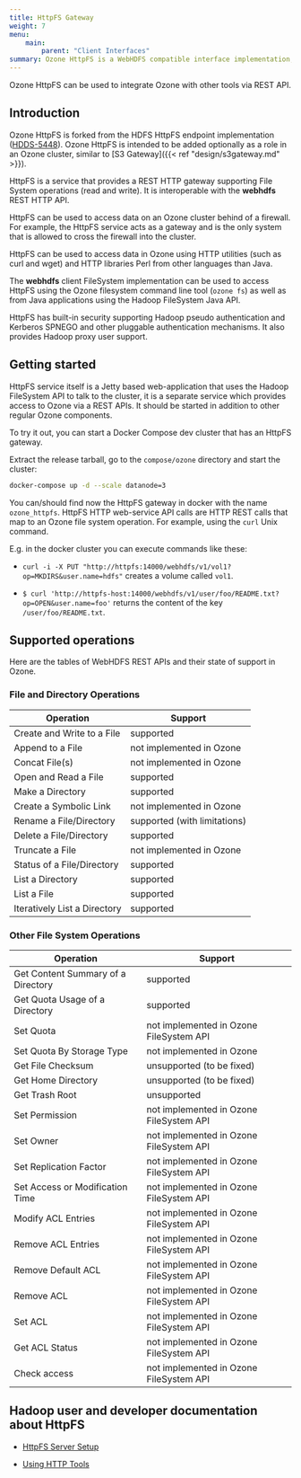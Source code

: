 ```yaml
---
title: HttpFS Gateway
weight: 7
menu:
    main:
        parent: "Client Interfaces"
summary: Ozone HttpFS is a WebHDFS compatible interface implementation, as a separate role it provides an easy integration with Ozone.
---
```


<!---
  Licensed to the Apache Software Foundation (ASF) under one or more
  contributor license agreements.  See the NOTICE file distributed with
  this work for additional information regarding copyright ownership.
  The ASF licenses this file to You under the Apache License, Version 2.0
  (the "License"); you may not use this file except in compliance with
  the License.  You may obtain a copy of the License at

      http://www.apache.org/licenses/LICENSE-2.0

  Unless required by applicable law or agreed to in writing, software
  distributed under the License is distributed on an "AS IS" BASIS,
  WITHOUT WARRANTIES OR CONDITIONS OF ANY KIND, either express or implied.
  See the License for the specific language governing permissions and
  limitations under the License.
-->

Ozone HttpFS can be used to integrate Ozone with other tools via REST API.

## Introduction

Ozone HttpFS is forked from the HDFS HttpFS endpoint implementation ([HDDS-5448](https://issues.apache.org/jira/browse/HDDS-5448)). Ozone HttpFS is intended to be added optionally as a role in an Ozone cluster, similar to [S3 Gateway]({{< ref "design/s3gateway.md" >}}).

HttpFS is a service that provides a REST HTTP gateway supporting File System operations (read and write). It is interoperable with the **webhdfs** REST HTTP API.

HttpFS can be used to access data on an Ozone cluster behind of a firewall. For example, the HttpFS service acts as a gateway and is the only system that is allowed to cross the firewall into the cluster.

HttpFS can be used to access data in Ozone using HTTP utilities (such as curl and wget) and HTTP libraries Perl from other languages than Java.

The **webhdfs** client FileSystem implementation can be used to access HttpFS using the Ozone filesystem command line tool (`ozone fs`) as well as from Java applications using the Hadoop FileSystem Java API.

HttpFS has built-in security supporting Hadoop pseudo authentication and Kerberos SPNEGO and other pluggable authentication mechanisms. It also provides Hadoop proxy user support.


## Getting started

HttpFS service itself is a Jetty based web-application that uses the Hadoop FileSystem API to talk to the cluster, it is a separate service which provides access to Ozone via a REST APIs. It should be started in addition to other regular Ozone components.

To try it out, you can start a Docker Compose dev cluster that has an HttpFS gateway.

Extract the release tarball, go to the `compose/ozone` directory and start the cluster:

```bash
docker-compose up -d --scale datanode=3
```

You can/should find now the HttpFS gateway in docker with the name `ozone_httpfs`.
HttpFS HTTP web-service API calls are HTTP REST calls that map to an Ozone file system operation. For example, using the `curl` Unix command.

E.g. in the docker cluster you can execute commands like these:

* `curl -i -X PUT "http://httpfs:14000/webhdfs/v1/vol1?op=MKDIRS&user.name=hdfs"` creates a volume called `vol1`.


* `$ curl 'http://httpfs-host:14000/webhdfs/v1/user/foo/README.txt?op=OPEN&user.name=foo'` returns the content of the key `/user/foo/README.txt`.


## Supported operations

Here are the tables of WebHDFS REST APIs and their state of support in Ozone.

### File and Directory Operations

Operation                       |      Support
--------------------------------|---------------------
Create and Write to a File      | supported
Append to a File                | not implemented in Ozone
Concat File(s)                  | not implemented in Ozone
Open and Read a File            | supported
Make a Directory                | supported
Create a Symbolic Link          | not implemented in Ozone
Rename a File/Directory         | supported (with limitations)
Delete a File/Directory         | supported
Truncate a File                 | not implemented in Ozone
Status of a File/Directory      | supported
List a Directory                | supported
List a File                     | supported
Iteratively List a Directory    | supported


### Other File System Operations

Operation                             |      Support
--------------------------------------|---------------------
Get Content Summary of a Directory    | supported
Get Quota Usage of a Directory        | supported
Set Quota                             | not implemented in Ozone FileSystem API
Set Quota By Storage Type             | not implemented in Ozone
Get File Checksum                     | unsupported (to be fixed)
Get Home Directory                    | unsupported (to be fixed)
Get Trash Root                        | unsupported
Set Permission                        | not implemented in Ozone FileSystem API
Set Owner                             | not implemented in Ozone FileSystem API
Set Replication Factor                | not implemented in Ozone FileSystem API
Set Access or Modification Time       | not implemented in Ozone FileSystem API
Modify ACL Entries                    | not implemented in Ozone FileSystem API
Remove ACL Entries                    | not implemented in Ozone FileSystem API
Remove Default ACL                    | not implemented in Ozone FileSystem API
Remove ACL                            | not implemented in Ozone FileSystem API
Set ACL                               | not implemented in Ozone FileSystem API
Get ACL Status                        | not implemented in Ozone FileSystem API
Check access                          | not implemented in Ozone FileSystem API



## Hadoop user and developer documentation about HttpFS

* [HttpFS Server Setup](https://hadoop.apache.org/docs/stable/hadoop-hdfs-httpfs/ServerSetup.html)

* [Using HTTP Tools](https://hadoop.apache.org/docs/stable/hadoop-hdfs-httpfs/ServerSetup.html)